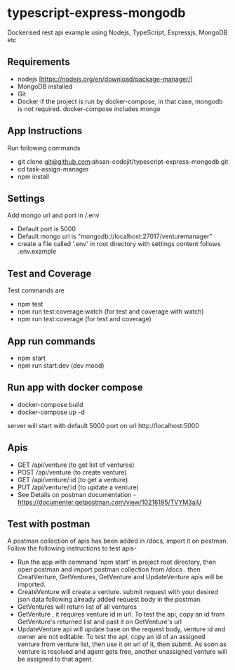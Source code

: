 # typescript-express-mongodb
Dockerised rest api example using Nodejs, TypeScript, Expressjs, MongoDB etc

## Requirements
- nodejs [https://nodejs.org/en/download/package-manager/]
- MongoDB installed
- Git
- Docker if the project is run by docker-compose, in that case, mongodb is not required.
  docker-compose includes mongo

## App Instructions
Run following commands
- git clone git@github.com:ahsan-codejit/typescript-express-mongodb.git
- cd task-assign-manager
- npm install 

## Settings
Add mongo url and port in /.env
- Default port is 5000 
- Default mongo url is "mongodb://localhost:27017/venturemanager"
- create a file called '.env' in root directory with settings content follows .env.example

## Test and Coverage
Test commands are
- npm test
- npm run test:coverage:watch (for test and coverage with watch)
- npm run test:coverage (for test and coverage)

## App run commands
- npm start
- npm run start:dev (dev mood)

## Run app with docker compose
- docker-compose build
- docker-compose up -d

server will start with default 5000 port on url http://localhost:5000

## Apis 
- GET /api/venture (to get list of ventures)
- POST /api/venture (to create venture)
- GET /api/venture/:id (to get a venture)
- PUT /api/venture/:id (to update a venture)
- See Details on postman documentation - https://documenter.getpostman.com/view/10216195/TVYM3ajU

## Test with postman
A postman collection of apis has been added in /docs, import it on postman. Follow the following instructions to test apis-
* Run the app with command 'npm start' in project root directory, then open postman and import postman collection from /docs . then CreatVenture, GetVentures, GetVenture and UpdateVenture apis will be imported. 
* CreateVenture will create a venture. submit request with your desired json data following already added request body in the postman.
* GetVentures will return list of all ventures
* GetVenture , it requires venture id in url. To test the api, copy an id from GetVenture's returned list and past it on GetVenture's url
* UpdateVenture api will update base on the request body, venture id and owner are not editable.
To test the api, copy an id of an assigned venture from venture list, then use it on url of it, then submit. As soon as venture is resolved and agent gets free, another unassigned venture will be assigned to that agent.
